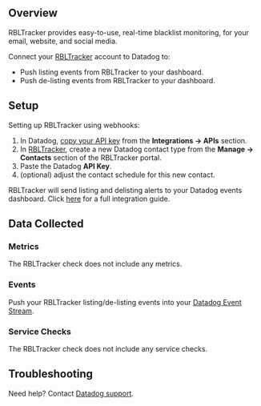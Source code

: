 ## Overview

RBLTracker provides easy-to-use, real-time blacklist monitoring, for your email, website, and social media.

Connect your [RBLTracker][1] account to Datadog to:

*   Push listing events from RBLTracker to your dashboard.
*   Push de-listing events from RBLTracker to your dashboard.

## Setup

Setting up RBLTracker using webhooks:

1.  In Datadog, [copy your API key][2] from the **Integrations -> APIs** section.
2.  In [RBLTracker][1], create a new Datadog contact type from the **Manage -> Contacts** section of the RBLTracker portal.
3.  Paste the Datadog **API Key**.
4.  (optional) adjust the contact schedule for this new contact.

RBLTracker will send listing and delisting alerts to your Datadog events dashboard. Click [here][3] for a full integration guide.

## Data Collected
### Metrics
The RBLTracker check does not include any metrics.

### Events
Push your RBLTracker listing/de-listing events into your [Datadog Event Stream][4].

### Service Checks
The RBLTracker check does not include any service checks.

## Troubleshooting
Need help? Contact [Datadog support][5].

[1]: https://rbltracker.com
[2]: https://app.datadoghq.com/account/settings#api
[3]: https://rbltracker.com/docs/adding-a-datadog-contact-type
[4]: https://docs.datadoghq.com/graphing/event_stream
[5]: https://docs.datadoghq.com/help

